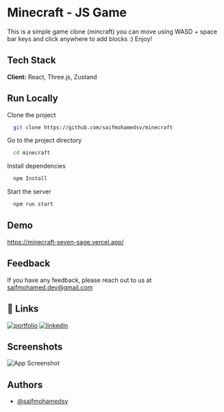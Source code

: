 
# Minecraft - JS Game

This is a simple game clone (mincraft) you can move using WASD + space bar keys and click anywhere to add blocks :)
Enjoy!
## Tech Stack

**Client:** React, Three.js, Zustand

## Run Locally

Clone the project

```bash
  git clone https://github.com/saifmohamedsv/minecraft
```

Go to the project directory

```bash
  cd minecraft
```

Install dependencies

```bash
  npm Install
```

Start the server

```bash
  npm run start
```


## Demo
https://minecraft-seven-sage.vercel.app/

## Feedback

If you have any feedback, please reach out to us at saifmohamed.dev@gmail.com


## 🔗 Links
[![portfolio](https://img.shields.io/badge/my_portfolio-000?style=for-the-badge&logo=ko-fi&logoColor=white)](https://saifmohamedsv.github.io/)
[![linkedin](https://img.shields.io/badge/linkedin-0A66C2?style=for-the-badge&logo=linkedin&logoColor=white)](https://www.linkedin.com/in/saifmohamedsv)


## Screenshots

![App Screenshot](https://i.ibb.co/0ZJDSbD/Screenshot-2024-04-20-at-11-23-22.png)
## Authors

- [@saifmohamedsv](https://www.github.com/saifmohamedsv)

